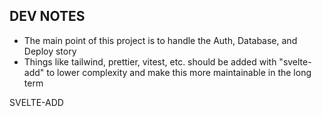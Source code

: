 ## DEV NOTES

- The main point of this project is to handle the Auth, Database, and Deploy story
- Things like tailwind, prettier, vitest, etc. should be added with "svelte-add" to lower complexity and make this more maintainable in the long term

SVELTE-ADD
